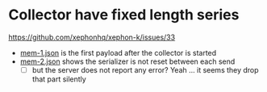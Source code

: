 # Collector have fixed length series

https://github.com/xephonhq/xephon-k/issues/33

- [mem-1.json](mem-1.json) is the first payload after the collector is started
- [mem-2.json](mem-2.json) shows the serializer is not reset between each send
  - [ ] but the server does not report any error? Yeah ... it seems they drop that part silently